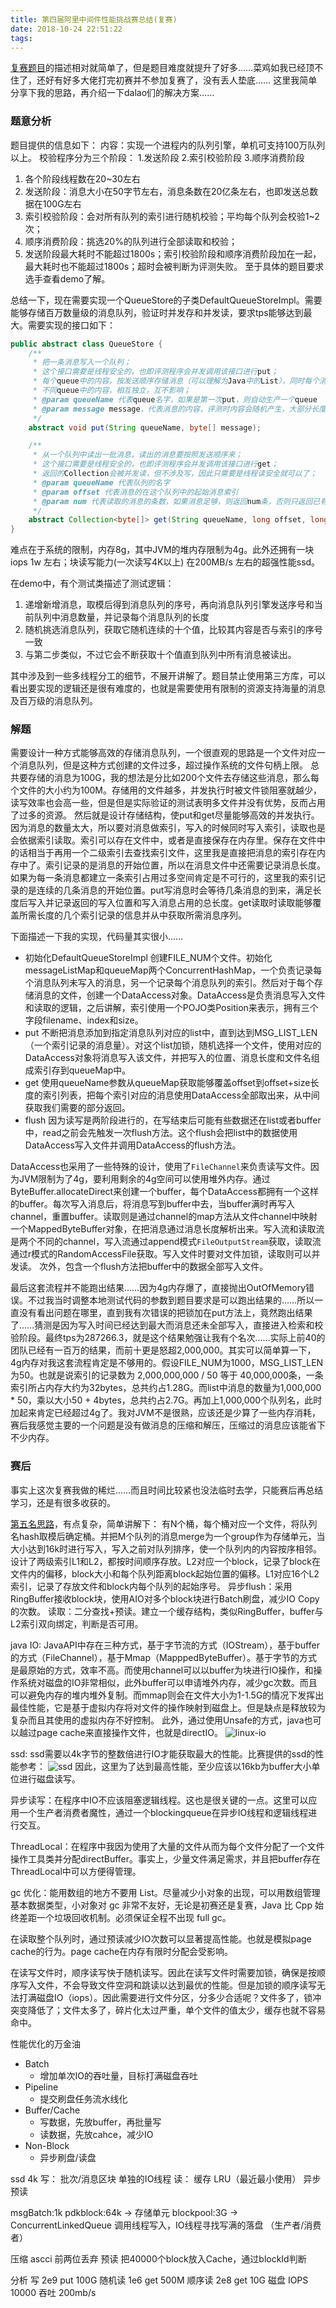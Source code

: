 ```yaml
---
title: 第四届阿里中间件性能挑战赛总结(复赛)
date: 2018-10-24 22:51:22
tags:
---
```

[复赛题目](https://code.aliyun.com/middlewarerace2018/queuerace2018?spm=5176.11409106.555.2.74c16668bKJEqg&accounttraceid=10474bc7-3bc6-46b6-ad68-086faf849447)的描述相对就简单了，但是题目难度就提升了好多……菜鸡如我已经顶不住了，还好有好多大佬打完初赛并不参加复赛了，没有丢人垫底……
这里我简单分享下我的思路，再介绍一下dalao们的解决方案……

### 题意分析
题目提供的信息如下：
内容：实现一个进程内的队列引擎，单机可支持100万队列以上。
校验程序分为三个阶段： 1.发送阶段 2.索引校验阶段 3.顺序消费阶段 
1. 各个阶段线程数在20~30左右 
2. 发送阶段：消息大小在50字节左右，消息条数在20亿条左右，也即发送总数据在100G左右 
3. 索引校验阶段：会对所有队列的索引进行随机校验；平均每个队列会校验1~2次； 
4. 顺序消费阶段：挑选20%的队列进行全部读取和校验； 
5. 发送阶段最大耗时不能超过1800s；索引校验阶段和顺序消费阶段加在一起，最大耗时也不能超过1800s；超时会被判断为评测失败。
至于具体的题目要求选手查看demo了解。

总结一下，现在需要实现一个QueueStore的子类DefaultQueueStoreImpl。需要能够存储百万数量级的消息队列，验证时并发存和并发读，要求tps能够达到最大。需要实现的接口如下：
```java
public abstract class QueueStore {
    /**
     * 把一条消息写入一个队列；
     * 这个接口需要是线程安全的，也即评测程序会并发调用该接口进行put；
     * 每个queue中的内容，按发送顺序存储消息（可以理解为Java中的List），同时每个消息会有一个索引，索引从0开始；
     * 不同queue中的内容，相互独立，互不影响；
     * @param queueName 代表queue名字，如果是第一次put，则自动生产一个queue
     * @param message message，代表消息的内容，评测时内容会随机产生，大部分长度在64字节左右，会有少量消息在1k左右
     */
    abstract void put(String queueName, byte[] message);

    /**
     * 从一个队列中读出一批消息，读出的消息要按照发送顺序来；
     * 这个接口需要是线程安全的，也即评测程序会并发调用该接口进行get；
     * 返回的Collection会被并发读，但不涉及写，因此只需要是线程读安全就可以了；
     * @param queueName 代表队列的名字
     * @param offset 代表消息的在这个队列中的起始消息索引
     * @param num 代表读取的消息的条数，如果消息足够，则返回num条，否则只返回已有的消息即可;没有消息了，则返回一个空的集合
     */
    abstract Collection<byte[]> get(String queueName, long offset, long num);
}
```
难点在于系统的限制，内存8g，其中JVM的堆内存限制为4g。此外还拥有一块 iops 1w 左右；块读写能力(一次读写4K以上) 在200MB/s 左右的超强性能ssd。

在demo中，有个测试类描述了测试逻辑：
1. 递增新增消息，取模后得到消息队列的序号，再向消息队列引擎发送序号和当前队列中消息数量，并记录每个消息队列的长度
2. 随机挑选消息队列，获取它随机连续的十个值，比较其内容是否与索引的序号一致
3. 与第二步类似，不过它会不断获取十个值直到队列中所有消息被读出。

其中涉及到一些多线程分工的细节，不展开讲解了。题目禁止使用第三方库，可以看出要实现的逻辑还是很有难度的，也就是需要使用有限制的资源支持海量的消息及百万级的消息队列。

### 解题
需要设计一种方式能够高效的存储消息队列，一个很直观的思路是一个文件对应一个消息队列，但是这种方式创建的文件过多，超过操作系统的文件句柄上限。
总共要存储的消息为100G，我的想法是分比如200个文件去存储这些消息，那么每个文件的大小约为100M。存储用的文件越多，并发执行时被文件锁阻塞就越少，读写效率也会高一些，但是但是实际验证的测试表明多文件并没有优势，反而占用了过多的资源。
然后就是设计存储结构，使put和get尽量能够高效的并发执行。因为消息的数量太大，所以要对消息做索引，写入的时候同时写入索引，读取也是会依据索引读取。索引可以存在文件中，或者是直接保存在内存里。保存在文件中的话相当于再用一个二级索引去查找索引文件，这里我是直接把消息的索引存在内存中了。索引记录的是消息的开始位置，所以在消息文件中还需要记录消息长度。如果为每一条消息都建立一条索引占用过多空间肯定是不可行的，这里我的索引记录的是连续的几条消息的开始位置。put写消息时会等待几条消息的到来，满足长度后写入并记录返回的写入位置和写入消息占用的总长度。get读取时读取能够覆盖所需长度的几个索引记录的信息并从中获取所需消息序列。

下面描述一下我的实现，代码量其实很小……
* 初始化DefaultQueueStoreImpl 创建FILE_NUM个文件。初始化messageListMap和queueMap两个ConcurrentHashMap，一个负责记录每个消息队列未写入的消息，另一个记录每个消息队列的索引。然后对于每个存储消息的文件，创建一个DataAccess对象。DataAccess是负责消息写入文件和读取的逻辑，之后讲解，索引使用一个POJO类Position来表示，拥有三个字段filename、index和size。
* put 不断把消息添加到指定消息队列对应的list中，直到达到MSG_LIST_LEN（一个索引记录的消息量）。对这个list加锁，随机选择一个文件，使用对应的DataAccess对象将消息写入该文件，并把写入的位置、消息长度和文件名组成索引存到queueMap中。
* get 使用queueName参数从queueMap获取能够覆盖offset到offset+size长度的索引列表，把每个索引对应的消息使用DataAccess全部取出来，从中间获取我们需要的部分返回。
* flush 因为读写是两阶段进行的，在写结束后可能有些数据还在list或者buffer中，read之前会先触发一次flush方法。这个flush会把list中的数据使用DataAccess写入文件并调用DataAccess的flush方法。

DataAccess也采用了一些特殊的设计，使用了`FileChannel`来负责读写文件。因为JVM限制为了4g，要利用剩余的4g空间可以使用堆外内存。通过ByteBuffer.allocateDirect来创建一个buffer，每个DataAccess都拥有一个这样的buffer。每次写入消息后，将消息写到buffer中去，当buffer满时再写入channel，重置buffer。读取则是通过channel的map方法从文件channel中映射一个MappedByteBuffer对象，在把消息通过消息长度解析出来。写入流和读取流是两个不同的channel，写入流通过append模式`FileOutputStream`获取，读取流通过r模式的RandomAccessFile获取。写入文件时要对文件加锁，读取则可以并发读。
次外，包含一个flush方法把buffer中的数据全部写入文件。

最后这套流程并不能跑出结果……因为4g内存爆了，直接抛出OutOfMemory错误。不过我当时调整本地测试代码的参数到题目要求是可以跑出结果的……所以一直没有看出问题在哪里，直到我有次错误的把锁加在put方法上，竟然跑出结果了……猜测是因为写入时间已经达到最大而消息还未全部写入，直接进入检索和校验阶段。最终tps为287266.3，就是这个结果勉强让我有个名次……实际上前40的团队已经有一百万的结果，而前十更是怒超2,000,000。其实可以简单算一下，4g内存对我这套流程肯定是不够用的。假设FILE_NUM为1000，MSG_LIST_LEN为50。也就是说索引的记录数为 2,000,000,000 / 50 等于 40,000,000条，一条索引所占内存大约为32bytes，总共约占1.28G。而list中消息的数量为1,000,000 * 50，乘以大小50 + 4bytes，总共约占2.7G。再加上1,000,000个队列名，此时加起来肯定已经超过4g了。我对JVM不是很熟，应该还是少算了一些内存消耗，赛后我感觉主要的一个问题是没有做消息的压缩和解压，压缩过的消息应该能省下不少内存。

### 赛后
事实上这次复赛我做的稀烂……而且时间比较紧也没法临时去学，只能赛后再总结学习，还是有很多收获的。

[第五名思路](https://mp.weixin.qq.com/s?__biz=MzIwMzY1OTU1NQ==&mid=2247484378&idx=1&sn=1c26663f4c7f1948f8963324356381a3&chksm=96cd4396a1baca8011e0fcef67d182b87aea3fc5323dc1f01fd70f8bb1baba890316bb4bbf58&mpshare=1&scene=1&srcid=0803v2vPPHXvvqjIk7wm5a7C&pass_ticket=7W5zWBa%2F%2BvMoZ%2FofB0ZBRLkzgrHvLM6I44wWI3e40%2Fnvc6yCgvGd1lIDGdOA55wM#rd)，有点复杂，简单讲解下：
有N个桶，每个桶对应一个文件，将队列名hash取模后确定桶。并把M个队列的消息merge为一个group作为存储单元，当大小达到16k时进行写入，写入之前对队列排序，使一个队列内的内容按序相邻。
设计了两级索引L1和L2，都按时间顺序存放。L2对应一个block，记录了block在文件内的偏移，block大小和每个队列距离block起始位置的偏移。L1对应16个L2索引，记录了存放文件和block内每个队列的起始序号。
异步flush：采用RingBuffer接收block块，使用AIO对多个block块进行Batch刷盘，减少IO Copy的次数。
读取：二分查找+预读。建立一个缓存结构，类似RingBuffer，buffer与L2索引双向绑定，判断是否可用。

java IO: JavaAPI中存在三种方式，基于字节流的方式（IOStream），基于buffer的方式（FileChannel），基于Mmap（MapppedByteBuffer）。基于字节的方式是最原始的方式，效率不高。而使用channel可以以buffer为块进行IO操作，和操作系统对磁盘的IO非常相似，此外buffer可以申请堆外内存，减少gc次数。而且可以避免内存的堆内堆外复制。而mmap则会在文件大小为1-1.5G的情况下发挥出最佳性能，它是基于虚拟内存将对文件的操作映射到磁盘上。但是缺点是释放较为复杂而且其使用的虚拟内存不好控制。
此外，通过使用Unsafe的方式，java也可以越过page cache来直接操作文件，也就是directIO。
![linux-io](linux-io.png)

ssd: ssd需要以4k字节的整数倍进行IO才能获取最大的性能。比赛提供的ssd的性能参考：
![ssd](ssd.png)
因此，这里为了达到最高性能，至少应该以16kb为buffer大小单位进行磁盘读写。

异步读写：在程序中IO不应该阻塞逻辑线程。这也是很关键的一点。这里可以应用一个生产者消费者魔性，通过一个blockingqueue在异步IO线程和逻辑线程进行交互。

ThreadLocal：在程序中我因为使用了大量的文件从而为每个文件分配了一个文件操作工具类并分配directBuffer。事实上，少量文件满足需求，并且把buffer存在ThreadLocal中可以方便得管理。

gc 优化：能用数组的地方不要用 List。尽量减少小对象的出现，可以用数组管理基本数据类型，小对象对 gc 非常不友好，无论是初赛还是复赛，Java 比 Cpp 始终差距一个垃圾回收机制。必须保证全程不出现 full gc。

在读取整个队列时，通过预读减少IO次数可以显著提高性能。也就是模拟page cache的行为。page cache在内存有限时分配会受影响。

在读写文件时，顺序读写快于随机读写。因此在读写文件时需要加锁，确保是按顺序写入文件，不会导致文件空洞和跳读以达到最优的性能。但是加锁的顺序读写无法打满磁盘IO（iops）。因此需要进行文件分区，分多少合适呢？文件多了，锁冲突变降低了；文件太多了，碎片化太过严重，单个文件的值太少，缓存也就不容易命中。

性能优化的万金油
* Batch
    * 增加单次IO的吞吐量，目标打满磁盘吞吐
* Pipeline
    * 提交刷盘任务流水线化
* Buffer/Cache
    * 写数据，先放buffer，再批量写
    * 读数据，先放cahce，减少IO
* Non-Block
    * 异步刷盘/读盘

ssd 4k
写：
批次/消息区块
单独的IO线程
读：
缓存 LRU（最近最小使用）
异步预读

msgBatch:1k
pdkblock:64k -> 存储单元
blockpool:3G -> ConcurrentLinkedQueue 调用线程写入，IO线程寻找写满的落盘 （生产者/消费者）

压缩 ascci 前两位丢弃
预读 把40000个block放入Cache，通过blockId判断


分析
写 2e9 put 100G
随机读 1e6 get 500M
顺序读 2e8 get 10G
磁盘 IOPS 10000 吞吐 200mb/s


  